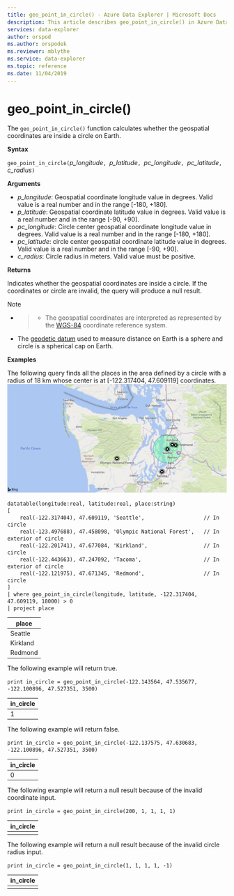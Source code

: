 ```yaml
---
title: geo_point_in_circle() - Azure Data Explorer | Microsoft Docs
description: This article describes geo_point_in_circle() in Azure Data Explorer.
services: data-explorer
author: orspod
ms.author: orspodek
ms.reviewer: mblythe
ms.service: data-explorer
ms.topic: reference
ms.date: 11/04/2019
---
```

# geo_point_in_circle()

The `geo_point_in_circle()` function calculates whether the geospatial coordinates are inside a circle on Earth.

**Syntax**

`geo_point_in_circle(`*p_longitude*`, `*p_latitude*`, `*pc_longitude*`, `*pc_latitude*`, `*c_radius*`)`

**Arguments**

* *p_longitude*: Geospatial coordinate longitude value in degrees. Valid value is a real number and in the range [-180, +180].
* *p_latitude*: Geospatial coordinate latitude value in degrees. Valid value is a real number and in the range [-90, +90].
* *pc_longitude*: Circle center geospatial coordinate longitude value in degrees. Valid value is a real number and in the range [-180, +180].
* *pc_latitude*: circle center geospatial coordinate latitude value in degrees. Valid value is a real number and in the range [-90, +90].
* *c_radius*: Circle radius in meters. Valid value must be positive.

**Returns**

Indicates whether the geospatial coordinates are inside a circle. If the coordinates or circle are invalid, the query will produce a null result.

> [!NOTE]
> * > * The geospatial coordinates are interpreted as represented by the [WGS-84](https://earth-info.nga.mil/GandG/update/index.php?action=home) coordinate reference system.
>* The [geodetic datum](https://en.wikipedia.org/wiki/Geodetic_datum) used to measure distance on Earth is a sphere and circle is a spherical cap on Earth.

**Examples**

The following query finds all the places in the area defined by a circle with a radius of 18 km whose center is at [-122.317404, 47.609119] coordinates.
![Places near Seattle](./images/queries/geo/circle_seattle.png)

```kusto
datatable(longitude:real, latitude:real, place:string)
[
    real(-122.317404), 47.609119, 'Seattle',                   // In circle 
    real(-123.497688), 47.458098, 'Olympic National Forest',   // In exterior of circle  
    real(-122.201741), 47.677084, 'Kirkland',                  // In circle
    real(-122.443663), 47.247092, 'Tacoma',                    // In exterior of circle
    real(-122.121975), 47.671345, 'Redmond',                   // In circle
]
| where geo_point_in_circle(longitude, latitude, -122.317404, 47.609119, 18000) > 0
| project place
```

|place|
|---|
|Seattle|
|Kirkland|
|Redmond|

The following example will return true.
```kusto
print in_circle = geo_point_in_circle(-122.143564, 47.535677, -122.100896, 47.527351, 3500)
```

|in_circle|
|---|
|1|

The following example will return false.
```kusto
print in_circle = geo_point_in_circle(-122.137575, 47.630683, -122.100896, 47.527351, 3500)
```

|in_circle|
|---|
|0|

The following example will return a null result because of the invalid coordinate input.
```kusto
print in_circle = geo_point_in_circle(200, 1, 1, 1, 1)
```

|in_circle|
|---|
||

The following example will return a  null result because of the invalid circle radius input.
```kusto
print in_circle = geo_point_in_circle(1, 1, 1, 1, -1)
```

|in_circle|
|---|
||